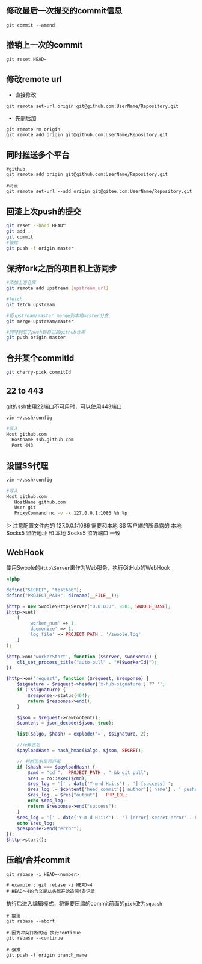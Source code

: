 ## 修改最后一次提交的commit信息

```shell
git commit --amend
```

## 撤销上一次的commit

```shell
git reset HEAD~
```

## 修改remote url

* 直接修改

```shell
git remote set-url origin git@github.com:UserName/Repository.git
```

* 先删后加

```shell
git remote rm origin
git remote add origin git@github.com:UserName/Repository.git
```

## 同时推送多个平台

```shell
#github
git remote add origin git@github.com:UserName/Repository.git

#码云
git remote set-url --add origin git@gitee.com:UserName/Repository.git
```

## 回滚上次push的提交

```bash
git reset --hard HEAD^
git add .
git commit
#强推
git push -f origin master
```

## 保持fork之后的项目和上游同步

```bash
#添加上游仓库
git remote add upstream [upstream_url]

#fetch
git fetch upstream

#将upstream/master merge到本地master分支
git merge upstream/master

#同时别忘了push到自己的github仓库
git push origin master
```

## 合并某个commitId

```bash
git cherry-pick commitId
```

## 22 to 443

git的ssh使用22端口不可用时，可以使用443端口

```bash
vim ~/.ssh/config

#写入
Host github.com
  Hostname ssh.github.com
  Port 443
```

## 设置SS代理

```bash
vim ~/.ssh/config

#写入
Host github.com
   HostName github.com
   User git
   ProxyCommand nc -v -x 127.0.0.1:1086 %h %p
```

!> 注意配置文件内的 127.0.0.1:1086 需要和本地 SS 客户端的所暴露的 本地 Socks5 监听地址 和 本地 Socks5 监听端口 一致

## WebHook

使用Swoole的`Http\Server`来作为Web服务，执行GitHub的WebHook

```php
<?php

define("SECRET", "test666");
define("PROJECT_PATH", dirname(__FILE__));

$http = new Swoole\Http\Server("0.0.0.0", 9501, SWOOLE_BASE);
$http->set(
    [
        'worker_num' => 1,
        'daemonize' => 1,
        'log_file' => PROJECT_PATH . '/swoole.log'
    ]
);

$http->on('workerStart', function ($server, $workerId) {
    cli_set_process_title("auto-pull" . "#{$workerId}");
});

$http->on('request', function ($request, $response) {
    $signature = $request->header['x-hub-signature'] ?? '';
    if (!$signature) {
        $response->status(404);
        return $response->end();
    }

    $json = $request->rawContent();
    $content = json_decode($json, true);

    list($algo, $hash) = explode('=', $signature, 2);

    //计算签名
    $payloadHash = hash_hmac($algo, $json, SECRET);

    // 判断签名是否匹配
    if ($hash === $payloadHash) {
        $cmd = "cd ".  PROJECT_PATH . " && git pull";
        $res = co::exec($cmd);
        $res_log = '[' . date('Y-m-d H:i:s') . '] [success] ';
        $res_log .= $content['head_commit']['author']['name'] . ' pushed ' . count($content['commits']) . ' commits' . PHP_EOL;
        $res_log .= $res["output"] . PHP_EOL;
        echo $res_log;
        return $response->end("success");
    }
    $res_log = '[' . date('Y-m-d H:i:s') . '] [error] secret error' . PHP_EOL;
    echo $res_log;
    $response->end("error");
});
$http->start();
```

## 压缩/合并commit

```shell
git rebase -i HEAD~<number>

# example : git rebase -i HEAD~4
# HEAD～4的含义是从头部开始追溯4条记录
```

执行后进入编辑模式，将需要压缩的commit前面的`pick`改为`squash`

```shell
# 取消
git rebase --abort

# 因为冲突打断的话 执行continue
git rebase --continue

# 强推
git push -f origin branch_name
```